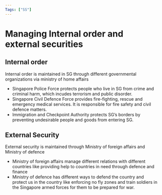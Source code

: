 ```yaml
---
Tags: ["SS"]
---
```

# Managing Internal order and external securities
## Internal order
Internal order is maintained in SG through different governmental organizations via ministry of home affairs
- Singapore Police Force protects people who live in SG from crime and criminal harm, which incudes terrorism and public disorder.
- Singapore Civil Defence Force provides fire-fighting, rescue and emergency medical services. It is responsible for fire safety and civil defence matters.
- Immigration and Checkpoint Authority protects SG’s borders by preventing undesirable people and goods from entering SG. 

## External Security
External security is maintained through Ministry of foreign affairs and Ministry of defence

- Ministry of foreign affairs manage different relations with different countries like providing help to countries in need through defence and finance
- Ministry of defence has different ways to defend the country and protect us in the country like enforcing no fly zones and train soldiers in the Singapore armed forces for them to be prepared for war.